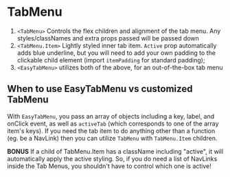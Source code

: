 # TabMenu

1. `<TabMenu>` Controls the flex children and alignment of the tab menu. Any styles/classNames and extra props passed will be passed down
2. `<TabMenu.Item>` Lightly styled inner tab item. `Active` prop automatically adds blue underline, but you will need to add your own padding to the clickable child element (import `itemPadding` for standard padding);
3. `<EasyTabMenu>` utilizes both of the above, for an out-of-the-box tab menu

## When to use EasyTabMenu vs customized TabMenu

With `EasyTabMenu`, you pass an array of objects including a key, label, and onClick event, as well as `activeTab` (which corresponds to one of the array item's keys). If you need the tab item to do anything other than a function (eg. be a NavLink) then you can utilize `TabMenu` with `TabMenu.Item` children.

**BONUS** If a child of TabMenu.Item has a className including "active", it will automatically apply the active styling. So, if you do need a list of NavLinks inside the Tab Menus, you shouldn't have to control which one is active!
